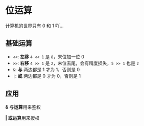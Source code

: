 # 位运算

计算机的世界只有 0 和 1 吖...

## 基础运算

- `<<`: **左移** `4 << 1` 是 `8`，末位加一位 0
- `>>`: **右移** `4 >> 1` 是 `2`，末位去尾，会有精度损失，`5 >> 1` 也是 `2`
- `&`: **与** 两边都是 1 才为 1，否则是 0
- `|`: **或** 两边都是 0 才为 0，否则是 1

## 应用

**& 与运算**用来鉴权

**| 或运算**用来授权
